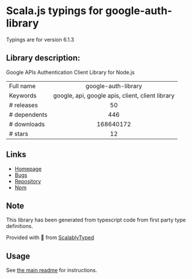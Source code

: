 
# Scala.js typings for google-auth-library

Typings are for version 6.1.3

## Library description:
Google APIs Authentication Client Library for Node.js

|                    |                 |
| ------------------ | :-------------: |
| Full name          | google-auth-library |
| Keywords           | google, api, google apis, client, client library |
| # releases         | 50 |
| # dependents       | 446 |
| # downloads        | 168640172 |
| # stars            | 12 |

## Links
- [Homepage](https://github.com/googleapis/google-auth-library-nodejs#readme)
- [Bugs](https://github.com/googleapis/google-auth-library-nodejs/issues)
- [Repository](https://github.com/googleapis/google-auth-library-nodejs)
- [Npm](https://www.npmjs.com/package/google-auth-library)
    


## Note
This library has been generated from typescript code from first party type definitions.

Provided with :purple_heart: from [ScalablyTyped](https://github.com/oyvindberg/ScalablyTyped)

## Usage
See [the main readme](../../readme.md) for instructions.


